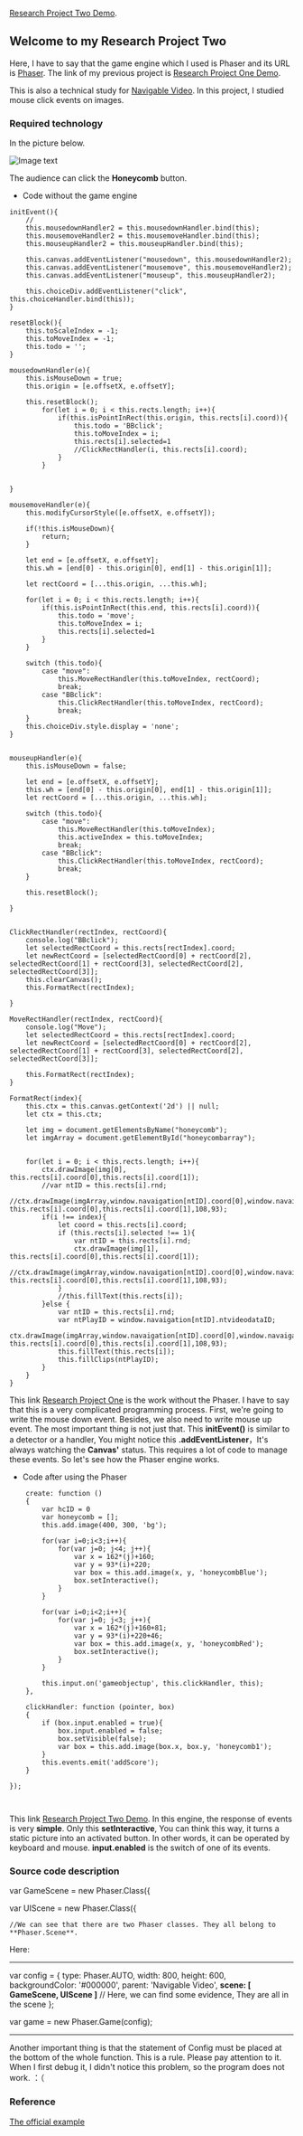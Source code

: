 [Research Project Two Demo](http://www.06-90.com/projects/p2/index.html). 



## Welcome to my Research Project Two

Here, I have to say that the game engine which I used is Phaser and its URL is [Phaser](http://phaser.io/). The link of my previous project is [Research Project One Demo](https://github.com/ChenLyu01/Research-Project-1).

This is also a technical study for [Navigable Video](http://www.06-90.com/final/finalprojectChenLyu.html). In this project, I studied mouse click events on images.

### Required technology

In the picture below.

![Image text](https://github.com/ChenLyu01/Research-Project-2/blob/master/image/image1.png) 

The audience can click the **Honeycomb** button.





- Code without the game engine

```
initEvent(){
	// 
	this.mousedownHandler2 = this.mousedownHandler.bind(this);
	this.mousemoveHandler2 = this.mousemoveHandler.bind(this);
	this.mouseupHandler2 = this.mouseupHandler.bind(this);
	
	this.canvas.addEventListener("mousedown", this.mousedownHandler2);
	this.canvas.addEventListener("mousemove", this.mousemoveHandler2);
	this.canvas.addEventListener("mouseup", this.mouseupHandler2);
	
	this.choiceDiv.addEventListener("click", this.choiceHandler.bind(this));
}
	
resetBlock(){
	this.toScaleIndex = -1;
	this.toMoveIndex = -1;
	this.todo = '';
}
	
mousedownHandler(e){
	this.isMouseDown = true;
	this.origin = [e.offsetX, e.offsetY];
	
	this.resetBlock();
		for(let i = 0; i < this.rects.length; i++){
			if(this.isPointInRect(this.origin, this.rects[i].coord)){
				this.todo = 'BBclick';
				this.toMoveIndex = i;
				this.rects[i].selected=1
				//ClickRectHandler(i, this.rects[i].coord);
			}
		}

	
}
	
mousemoveHandler(e){
	this.modifyCursorStyle([e.offsetX, e.offsetY]);
	
	if(!this.isMouseDown){
		return;
	}
	
	let end = [e.offsetX, e.offsetY];
	this.wh = [end[0] - this.origin[0], end[1] - this.origin[1]];
	
	let rectCoord = [...this.origin, ...this.wh];
	
	for(let i = 0; i < this.rects.length; i++){
		if(this.isPointInRect(this.end, this.rects[i].coord)){
			this.todo = 'move';
			this.toMoveIndex = i;
			this.rects[i].selected=1
		}
	}       
	
	switch (this.todo){
		case "move":
			this.MoveRectHandler(this.toMoveIndex, rectCoord);
			break;
		case "BBclick":
			this.ClickRectHandler(this.toMoveIndex, rectCoord);
			break;              
	}
	this.choiceDiv.style.display = 'none';
}
	

mouseupHandler(e){
	this.isMouseDown = false;
	
	let end = [e.offsetX, e.offsetY];
	this.wh = [end[0] - this.origin[0], end[1] - this.origin[1]];
	let rectCoord = [...this.origin, ...this.wh];

	switch (this.todo){
		case "move":
			this.MoveRectHandler(this.toMoveIndex);
			this.activeIndex = this.toMoveIndex;
			break;
		case "BBclick":
			this.ClickRectHandler(this.toMoveIndex, rectCoord);
			break;   
	}
	
	this.resetBlock();

}
	
	
ClickRectHandler(rectIndex, rectCoord){
	console.log("BBclick");
	let selectedRectCoord = this.rects[rectIndex].coord;
	let newRectCoord = [selectedRectCoord[0] + rectCoord[2], selectedRectCoord[1] + rectCoord[3], selectedRectCoord[2], selectedRectCoord[3]];
	this.clearCanvas();
	this.FormatRect(rectIndex);

}
	
MoveRectHandler(rectIndex, rectCoord){
	console.log("Move");
	let selectedRectCoord = this.rects[rectIndex].coord;
	let newRectCoord = [selectedRectCoord[0] + rectCoord[2], selectedRectCoord[1] + rectCoord[3], selectedRectCoord[2], selectedRectCoord[3]];
	
	this.FormatRect(rectIndex);
}   
	
FormatRect(index){
	this.ctx = this.canvas.getContext('2d') || null;
	let ctx = this.ctx;

	let img = document.getElementsByName("honeycomb");
	let imgArray = document.getElementById("honeycombarray");

	
	for(let i = 0; i < this.rects.length; i++){
		ctx.drawImage(img[0], this.rects[i].coord[0],this.rects[i].coord[1]);
		//var ntID = this.rects[i].rnd;
		//ctx.drawImage(imgArray,window.navaigation[ntID].coord[0],window.navaigation[ntID].coord[1],108,93, this.rects[i].coord[0],this.rects[i].coord[1],108,93);
		if(i !== index){
			let coord = this.rects[i].coord;
			if (this.rects[i].selected !== 1){
				var ntID = this.rects[i].rnd;
				ctx.drawImage(img[1], this.rects[i].coord[0],this.rects[i].coord[1]);
				//ctx.drawImage(imgArray,window.navaigation[ntID].coord[0],window.navaigation[ntID].coord[1],108,93, this.rects[i].coord[0],this.rects[i].coord[1],108,93);
			}
			//this.fillText(this.rects[i]);
		}else {
			var ntID = this.rects[i].rnd;
			var ntPlayID = window.navaigation[ntID].ntvideodataID;
			ctx.drawImage(imgArray,window.navaigation[ntID].coord[0],window.navaigation[ntID].coord[1],108,93, this.rects[i].coord[0],this.rects[i].coord[1],108,93);
			this.fillText(this.rects[i]);
			this.fillClips(ntPlayID);
		}
	}
}

```
This link [Research Project One](http://www.06-90.com/projects/p1/index.html) is the work without the Phaser. I have to say that this is a very complicated programming process. First, we're going to write the mouse down event. Besides, we also need to write mouse up event. The most important thing is not just that. This **initEvent()** is similar to a detector or a handler, You might notice this **.addEventListener**，It's always watching the **Canvas'** status. This requires a lot of code to manage these events. So let's see how the Phaser engine works.









- Code after using the Phaser

```
	create: function ()
	{
		var hcID = 0
		var honeycomb = [];
		this.add.image(400, 300, 'bg');

		for(var i=0;i<3;i++){
			for(var j=0; j<4; j++){			
				var x = 162*(j)+160;
				var y = 93*(i)+220;
				var box = this.add.image(x, y, 'honeycombBlue');
				box.setInteractive();
			}
		}

		for(var i=0;i<2;i++){
			for(var j=0; j<3; j++){			
				var x = 162*(j)+160+81;
				var y = 93*(i)+220+46;
				var box = this.add.image(x, y, 'honeycombRed');
				box.setInteractive();
			}
		}
		
		this.input.on('gameobjectup', this.clickHandler, this);
	},

	clickHandler: function (pointer, box)
	{
		if (box.input.enabled = true){
			box.input.enabled = false;
			box.setVisible(false);
			var box = this.add.image(box.x, box.y, 'honeycomb1');
		}
		this.events.emit('addScore');
	}
	
});
		
	
```

This link [Research Project Two Demo](http://www.06-90.com/projects/p2/index.html). In this engine, the response of events is very **simple**. Only this **setInteractive**, You can think this way, it turns a static picture into an activated button. In other words, it can be operated by keyboard and mouse. **input.enabled** is the switch of one of its events.




### Source code description

var GameScene = new Phaser.Class({
	
var UIScene = new Phaser.Class({
	
	//We can see that there are two Phaser classes. They all belong to **Phaser.Scene**.
	
Here:

********************************************************
var config = {
	type: Phaser.AUTO,
	width: 800,
	height: 600,
	backgroundColor: '#000000',
	parent: 'Navigable Video',
	**scene: [ GameScene, UIScene ]** //  Here, we can find some evidence, They are all in the scene
};

var game = new Phaser.Game(config);	
********************************************************	

Another important thing is that the statement of Config must be placed at the bottom of the whole function. This is a rule. Please pay attention to it. When I first debug it, I didn't notice this problem, so the program does not work.   ：（


### Reference
[The official example](https://labs.phaser.io/edit.html?src=src\scenes\ui%20scene.js) 


